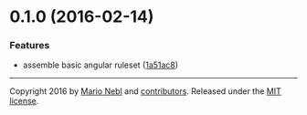 <a name="0.1.0"></a>
# 0.1.0 (2016-02-14)


### Features

* assemble basic angular ruleset ([1a51ac8](https://github.com/marionebl/conventional-changelog-lint-config-angular/commit/1a51ac8))



---
Copyright 2016 by [Mario Nebl](https://github.com/marionebl) and [contributors](./graphs/contributors). Released under the [MIT license]('./license.md').
